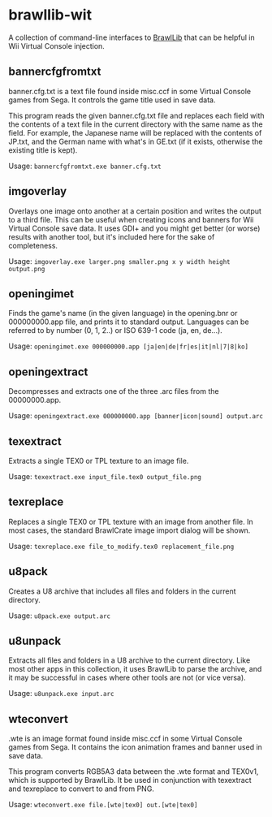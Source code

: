 ﻿# brawllib-wit

A collection of command-line interfaces to [BrawlLib](https://github.com/soopercool101/BrawlCrate) that can be helpful in Wii Virtual Console injection.

## bannercfgfromtxt

banner.cfg.txt is a text file found inside misc.ccf in some Virtual Console games from Sega. It controls the game title used in save data.

This program reads the given banner.cfg.txt file and replaces each field with the contents of a text file in the current directory with the same name as the field.
For example, the Japanese name will be replaced with the contents of JP.txt, and the German name with what's in GE.txt (if it exists, otherwise the existing title is kept).

Usage: `bannercfgfromtxt.exe banner.cfg.txt`

## imgoverlay

Overlays one image onto another at a certain position and writes the output to a third file.
This can be useful when creating icons and banners for Wii Virtual Console save data.
It uses GDI+ and you might get better (or worse) results with another tool, but it's included here for the sake of completeness.

Usage: `imgoverlay.exe larger.png smaller.png x y width height output.png`

## openingimet

Finds the game's name (in the given language) in the opening.bnr or 000000000.app file, and prints it to standard output.
Languages can be referred to by number (0, 1, 2..) or ISO 639-1 code (ja, en, de...).

Usage: `openingimet.exe 000000000.app [ja|en|de|fr|es|it|nl|7|8|ko]`

## openingextract

Decompresses and extracts one of the three .arc files from the 00000000.app.

Usage: `openingextract.exe 000000000.app [banner|icon|sound] output.arc`

## texextract

Extracts a single TEX0 or TPL texture to an image file.

Usage: `texextract.exe input_file.tex0 output_file.png`

## texreplace

Replaces a single TEX0 or TPL texture with an image from another file.
In most cases, the standard BrawlCrate image import dialog will be shown.

Usage: `texreplace.exe file_to_modify.tex0 replacement_file.png`

## u8pack

Creates a U8 archive that includes all files and folders in the current directory.

Usage: `u8pack.exe output.arc`

## u8unpack

Extracts all files and folders in a U8 archive to the current directory.
Like most other apps in this collection, it uses BrawlLib to parse the archive, and it may be successful in cases where other tools are not (or vice versa).

Usage: `u8unpack.exe input.arc`

## wteconvert

.wte is an image format found inside misc.ccf in some Virtual Console games from Sega. It contains the icon animation frames and banner used in save data.

This program converts RGB5A3 data between the .wte format and TEX0v1, which is supported by BrawlLib.
It be used in conjunction with texextract and texreplace to convert to and from PNG.

Usage: `wteconvert.exe file.[wte|tex0] out.[wte|tex0]`
